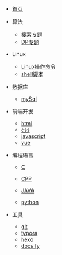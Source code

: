 * [首页](/)
* 算法
	* [搜索专题](/algorithm/search.md)
	* [DP专题](/algorithm/DP.md)
* Linux
	* [Linux操作命令](#)
	* [shell脚本](#)
* 数据库

  * [mySql](#)
* 前端开发
  * [html](#)
  * [css](#)
  * [javascript](#)
  * [vue](#)
* 编程语言

   * [C](#)

    * [CPP](#)
    * [JAVA](#)
    * [python](#)
* 工具
  * [git](#)
  * [typora](#)
  * [hexo](#)
  * [docsify](#)

